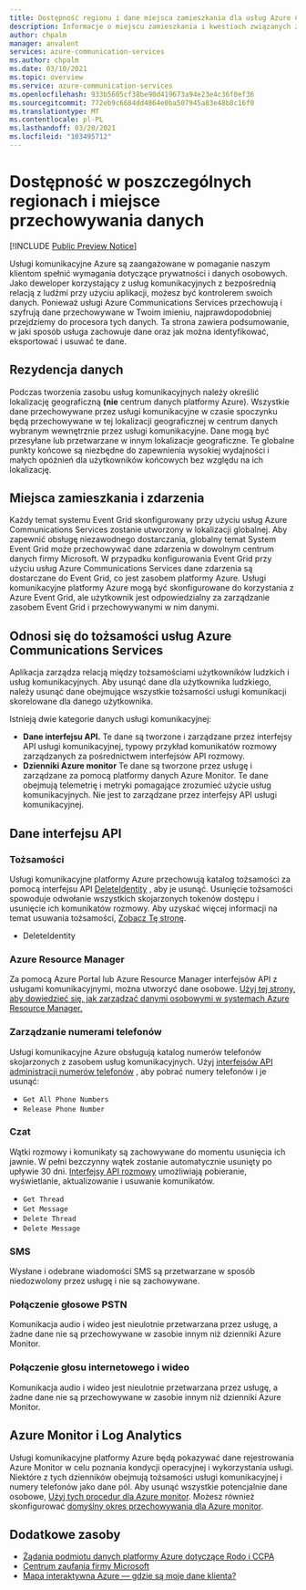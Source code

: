 ```yaml
---
title: Dostępność regionu i dane miejsca zamieszkania dla usług Azure Communication Services
description: Informacje o miejscu zamieszkania i kwestiach związanych z ochroną prywatności w usłudze Azure Communications Services
author: chpalm
manager: anvalent
services: azure-communication-services
ms.author: chpalm
ms.date: 03/10/2021
ms.topic: overview
ms.service: azure-communication-services
ms.openlocfilehash: 933b5605cf38be90d419673a94e23e4c36f0ef36
ms.sourcegitcommit: 772eb9c6684dd4864e0ba507945a83e48b8c16f0
ms.translationtype: MT
ms.contentlocale: pl-PL
ms.lasthandoff: 03/20/2021
ms.locfileid: "103495712"
---
```

# <a name="region-availability-and-data-residency"></a>Dostępność w poszczególnych regionach i miejsce przechowywania danych

[!INCLUDE [Public Preview Notice](../includes/public-preview-include.md)]

Usługi komunikacyjne Azure są zaangażowane w pomaganie naszym klientom spełnić wymagania dotyczące prywatności i danych osobowych. Jako deweloper korzystający z usług komunikacyjnych z bezpośrednią relacją z ludźmi przy użyciu aplikacji, możesz być kontrolerem swoich danych. Ponieważ usługi Azure Communications Services przechowują i szyfrują dane przechowywane w Twoim imieniu, najprawdopodobniej przejdziemy do procesora tych danych. Ta strona zawiera podsumowanie, w jaki sposób usługa zachowuje dane oraz jak można identyfikować, eksportować i usuwać te dane.

## <a name="data-residency"></a>Rezydencja danych

Podczas tworzenia zasobu usług komunikacyjnych należy określić lokalizację geograficzną **(nie** centrum danych platformy Azure). Wszystkie dane przechowywane przez usługi komunikacyjne w czasie spoczynku będą przechowywane w tej lokalizacji geograficznej w centrum danych wybranym wewnętrznie przez usługi komunikacyjne. Dane mogą być przesyłane lub przetwarzane w innym lokalizacje geograficzne. Te globalne punkty końcowe są niezbędne do zapewnienia wysokiej wydajności i małych opóźnień dla użytkowników końcowych bez względu na ich lokalizację.

## <a name="data-residency-and-events"></a>Miejsca zamieszkania i zdarzenia

Każdy temat systemu Event Grid skonfigurowany przy użyciu usług Azure Communications Services zostanie utworzony w lokalizacji globalnej. Aby zapewnić obsługę niezawodnego dostarczania, globalny temat System Event Grid może przechowywać dane zdarzenia w dowolnym centrum danych firmy Microsoft. W przypadku konfigurowania Event Grid przy użyciu usług Azure Communications Services dane zdarzenia są dostarczane do Event Grid, co jest zasobem platformy Azure. Usługi komunikacyjne platformy Azure mogą być skonfigurowane do korzystania z Azure Event Grid, ale użytkownik jest odpowiedzialny za zarządzanie zasobem Event Grid i przechowywanymi w nim danymi.

## <a name="relating-humans-to-azure-communication-services-identities"></a>Odnosi się do tożsamości usług Azure Communications Services

Aplikacja zarządza relacją między tożsamościami użytkowników ludzkich i usług komunikacyjnych. Aby usunąć dane dla użytkownika ludzkiego, należy usunąć dane obejmujące wszystkie tożsamości usługi komunikacji skorelowane dla danego użytkownika.

Istnieją dwie kategorie danych usługi komunikacyjnej:
- **Dane interfejsu API.** Te dane są tworzone i zarządzane przez interfejsy API usługi komunikacyjnej, typowy przykład komunikatów rozmowy zarządzanych za pośrednictwem interfejsów API rozmowy.
- **Dzienniki Azure monitor** Te dane są tworzone przez usługę i zarządzane za pomocą platformy danych Azure Monitor. Te dane obejmują telemetrię i metryki pomagające zrozumieć użycie usług komunikacyjnych. Nie jest to zarządzane przez interfejsy API usługi komunikacyjnej.

## <a name="api-data"></a>Dane interfejsu API

### <a name="identities"></a>Tożsamości

Usługi komunikacyjne platformy Azure przechowują katalog tożsamości za pomocą interfejsu API [DeleteIdentity](/rest/api/communication/communicationidentity/delete) , aby je usunąć. Usunięcie tożsamości spowoduje odwołanie wszystkich skojarzonych tokenów dostępu i usunięcie ich komunikatów rozmowy. Aby uzyskać więcej informacji na temat usuwania tożsamości, [Zobacz Tę stronę](../quickstarts/access-tokens.md).

- DeleteIdentity

### <a name="azure-resource-manager"></a>Azure Resource Manager

Za pomocą Azure Portal lub Azure Resource Manager interfejsów API z usługami komunikacyjnymi, można utworzyć dane osobowe. [Użyj tej strony, aby dowiedzieć się, jak zarządzać danymi osobowymi w systemach Azure Resource Manager.](../../azure-resource-manager/management/resource-manager-personal-data.md)

### <a name="telephone-number-management"></a>Zarządzanie numerami telefonów

Usługi komunikacyjne Azure obsługują katalog numerów telefonów skojarzonych z zasobem usług komunikacyjnych. Użyj [interfejsów API administracji numerów telefonów](/rest/api/communication/phonenumberadministration) , aby pobrać numery telefonów i je usunąć:

- `Get All Phone Numbers`
- `Release Phone Number`

### <a name="chat"></a>Czat

Wątki rozmowy i komunikaty są zachowywane do momentu usunięcia ich jawnie. W pełni bezczynny wątek zostanie automatycznie usunięty po upływie 30 dni. [Interfejsy API rozmowy](/rest/api/communication/chat/chatthread) umożliwiają pobieranie, wyświetlanie, aktualizowanie i usuwanie komunikatów.

- `Get Thread`
- `Get Message`
- `Delete Thread`
- `Delete Message`

### <a name="sms"></a>SMS

Wysłane i odebrane wiadomości SMS są przetwarzane w sposób niedozwolony przez usługę i nie są zachowywane.

### <a name="pstn-voice-calling"></a>Połączenie głosowe PSTN

Komunikacja audio i wideo jest nieulotnie przetwarzana przez usługę, a żadne dane nie są przechowywane w zasobie innym niż dzienniki Azure Monitor.

### <a name="internet-voice-and-video-calling"></a>Połączenie głosu internetowego i wideo

Komunikacja audio i wideo jest nieulotnie przetwarzana przez usługę, a żadne dane nie są przechowywane w zasobie innym niż dzienniki Azure Monitor.

## <a name="azure-monitor-and-log-analytics"></a>Azure Monitor i Log Analytics

Usługi komunikacyjne platformy Azure będą pokazywać dane rejestrowania Azure Monitor w celu poznania kondycji operacyjnej i wykorzystania usługi. Niektóre z tych dzienników obejmują tożsamości usługi komunikacyjnej i numery telefonów jako dane pól. Aby usunąć wszystkie potencjalnie dane osobowe, [Użyj tych procedur dla Azure monitor](../../azure-monitor/logs/personal-data-mgmt.md). Możesz również skonfigurować [domyślny okres przechowywania dla Azure monitor](../../azure-monitor/logs/manage-cost-storage.md).

## <a name="additional-resources"></a>Dodatkowe zasoby

- [Żądania podmiotu danych platformy Azure dotyczące Rodo i CCPA](/microsoft-365/compliance/gdpr-dsr-azure)
- [Centrum zaufania firmy Microsoft](https://www.microsoft.com/trust-center/privacy/data-location)
- [Mapa interaktywna Azure — gdzie są moje dane klienta?](https://azuredatacentermap.azurewebsites.net/)
